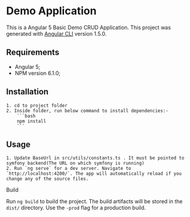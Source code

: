 Demo Application
========================================

This is a Angular 5 Basic Demo CRUD Application. This project was generated with [Angular CLI](https://github.com/angular/angular-cli) version 1.5.0.

Requirements
--------------
  * Angular 5;
  * NPM version 6.1.0;
  
Installation
--------------
	1. cd to project folder
	2. Inside folder, run below command to install dependencies:-
		```bash
		npm install
		```
Usage
-----	
	1. Update BaseUrl in src/utils/constants.ts . It must be pointed to symfony backend(The URL on which symfony is running)
	2. Run `ng serve` for a dev server. Navigate to `http://localhost:4200/`. The app will automatically reload if you change any of the source files.

Build

Run `ng build` to build the project. The build artifacts will be stored in the `dist/` directory. Use the `-prod` flag for a production build.

